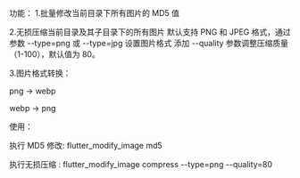 功能：
1.批量修改当前目录下所有图片的 MD5 值

2.无损压缩当前目录及其子目录下的所有图片
默认支持 PNG 和 JPEG 格式，通过参数 --type=png 或 --type=jpg 设置图片格式
添加 --quality 参数调整压缩质量（1-100），默认值为 80。

3.图片格式转换：

png -> webp

webp -> png



使用： 

执行 MD5 修改: flutter_modify_image md5

执行无损压缩 :
flutter_modify_image compress --type=png --quality=80



  

